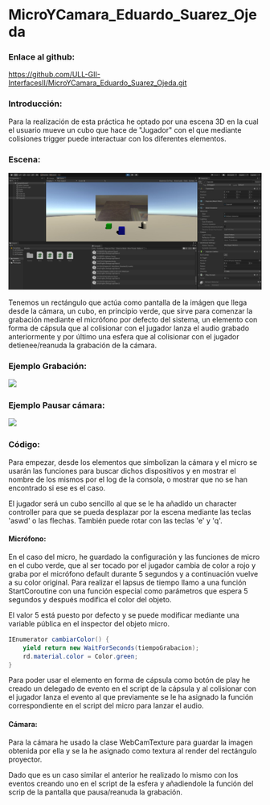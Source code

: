 # MicroYCamara_Eduardo_Suarez_Ojeda

### Enlace al github:

https://github.com/ULL-GII-InterfacesII/MicroYCamara_Eduardo_Suarez_Ojeda.git

### Introducción:

Para la realización de esta práctica he optado por una escena 3D en la cual el usuario mueve un cubo que hace de "Jugador" con el que mediante colisiones trigger puede interactuar con los diferentes elementos.

### Escena:
![](imagenes/ii1.JPG)

Tenemos un rectángulo que actúa como pantalla de la imágen que llega desde la cámara, un cubo, en principio verde, que sirve para comenzar la grabación mediante el micrófono por defecto del sistema, un elemento con forma de cápsula que al colisionar con el jugador lanza el audio grabado anteriormente y por último una esfera que al colisionar con el jugador detienee/reanuda la grabación de la cámara.

### Ejemplo Grabación:

![](imagenes/ii2.gif)

### Ejemplo Pausar cámara:

![](imagenes/ii3.gif)

### Código:

Para empezar, desde los elementos que simbolizan la cámara y el micro se usarán las funciones para buscar dichos dispositivos y en mostrar el nombre de los mismos por el log de la consola, o mostrar que no se han encontrado si ese es el caso.

El jugador será un cubo sencillo al que se le ha añadido un character controller para que se pueda desplazar por la escena mediante las teclas 'aswd' o las flechas. También puede rotar con las teclas 'e' y 'q'.

#### Micrófono:

En el caso del micro, he guardado la configuración y las funciones de micro en el cubo verde, que al ser tocado por el jugador cambia de color a rojo y graba por el micrófono default durante 5 segundos y a continuación vuelve a su color original. Para realizar el lapsus de tiempo llamo a una función StartCoroutine con una función especial como parámetros que espera 5 segundos y después modifica el color del objeto.

El valor 5 está puesto por defecto y se puede modificar mediante una variable pública en el inspector del objeto micro.

```c#
IEnumerator cambiarColor() {
    yield return new WaitForSeconds(tiempoGrabacion);
    rd.material.color = Color.green;
}
```

Para poder usar el elemento en forma de cápsula como botón de play he creado un delegado de evento en el script de la cápsula y al colisionar con el jugador lanza el evento al que previamente se le ha asignado la función correspondiente en el script del micro para lanzar el audio.

#### Cámara:

Para la cámara he usado la clase WebCamTexture para guardar la imagen obtenida por ella y se la he asignado como textura al render del rectángulo proyector.

Dado que es un caso similar el anterior he realizado lo mismo con los eventos creando uno en el script de la esfera y añadiendole la función del scrip de la pantalla que pausa/reanuda la grabación.
